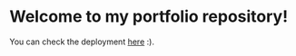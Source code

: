 # Welcome to my portfolio repository!

You can check the deployment [here](https://henrybenso.github.io/) :).
